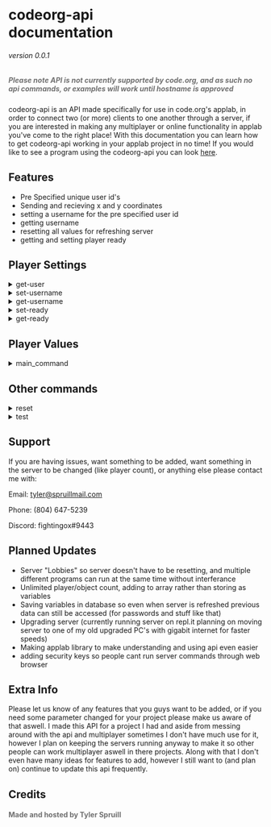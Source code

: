 codeorg-apiㅤㅤㅤㅤㅤdocumentation
=================================
###### version 0.0.1
<h5 style="color:#707070;">Please note API is not currently supported by code.org, and as such no api commands, or examples will work until hostname is approved</h5>

codeorg-api is an API made specifically for use in code.org's applab, in order to connect two (or more) clients to one another through a server, 
if you are interested in making any multiplayer or online functionality in applab you've come to the right place! With this documentation you can learn how to get codeorg-api working in your applab project in no time! If you would like to see a program using the codeorg-api you can look [here](https://studio.code.org/projects/applab/yBNFOu6mZku55fLM-Knyw7RjCfnahbN7UVAXi2vt398).

Features
--------

- Pre Specified unique user id's
- Sending and recieving x and y coordinates
- setting a username for the pre specified user id
- getting username
- resetting all values for refreshing server
- getting and setting player ready

Player Settings
---------------
<details><summary>get-user</summary>
  
  <h1>get-user</h1>
  
  <h3>takes 0 params, returns 1 JSON</h3>
  
The first thing you need to do is get your user_id, you can do this using get-user which will return either P1, P2, or higher depending on the server size, which
is pre-set in the server's code, in order to get the server-size changed temporarily for your project contact support. If there are no users available get-user
will then return FULL.

<br>
<br>
URL:
<br>
  <code style="bgcolor=#525252">https://codeorg-api.com/server/get-user</code>
<br>
<br>
Example:
<br>
<code>
  startWebRequest("https://codeorg-api.com/server/get-user", function(content) {
    user = content;
    console.log("completed " + content);
  });
  </code>
</details>

<details><summary>set-username</summary>
  
  <h1>set-username</h1>
  
  <h3>takes 2 params, returns 1 JSON</h3>
  
set-username is the command used to set the username of a specific user id. It uses the user given from get-user, and it also takes another input which is what
the username would be set to, in most cases it would just be whatever the user input in the username/displayname text input but of course usecase can vary
and some people may set-username in their code with no input from the user, depending on what they need. As long as there are no errors calling set-username
will output "set username"

<br>
<br>
URL:
<br>
  <code>https://codeorg-api.com/server/set-username{PLAYER}[USERNAME]</code>
<br>
in the url player would be the user assigned from get-user, for example P1. USERNAME would be the username that is being set, for example what a user would
input in the display-name box.
<br>
<br>
Example:
<br>
<code>
  startWebRequest("https://codeorg-api.com/server/set-username{"+user+"}["+getText("username_input")+"]", function(content) {
    console.log("completed " + content);
  });
  </code>
 <br>
in this example username_input would be the text input of wherever your client is setting their username.
</details>

<details><summary>get-username</summary>
  
  <h1>get-username</h1>
  
  <h3>takes 1 params, returns 1 JSON</h3>
  
get-username is the command used for getting the username of a user ID, currently the server is only set up for two players and when get-username is run
the user from get-user is given as input, and then get-username returns the opposite users username. For example if you were given P1 and you called get-username
you would get P2's username, and if you were given P2 and called get-username you would be given P1's username. If your program requires multiple users
then contact support and we may be able to temporarily change the server properties to fit your needs.

<br>
<br>
URL:
<br>
  <code>https://codeorg-api.com/server/set-username{"+user+"}"</code>
<br>
in the URL user would be the user assigned from get-user
<br>
<br>
Example:
<br>
<code>
  startWebRequest("https://codeorg-api.com/server/set-username{"+user+"}", function(content) {
    other_username = content
  });
 </code>
 <br>
in this example other_username is the variable that you set the output of set-username to that way you can do whatever you need with the other player's username
</details>

<details><summary>set-ready</summary>
  
<h1>set-ready</h1>
  
<h3>takes 1 params, returns 1 JSON</h3>
  
  
The command that sets the property ready to true for specified user id, it takes one input which is the user from get-user, if there are no errors when it is called
  it returns "set to ready"

<br>
<br>
URL:
<br>
  <code>https://codeorg-api.com/server/set-ready{"+user+"}"</code>
<br>
in the URL user would be the user assigned from get-user

<br>
<br>
Example:
<br>
<code>
  startWebRequest("https://codeorg-api.com/server/set-ready{"+user+"}", function(content) {
    console.log("completed " + content);
  });
</code>
</details>

<details><summary>get-ready</summary>
  
  <h1>get-ready</h1>
  
  <h3>takes 1 params, returns 1 JSON</h3>

  
get-ready is the command used to check if a certain user is ready, it takes one input which is the client user's input given from get-user, it then gets the opposit
users ready status and returns that, for example if you are given P1 it would get P2's ready status and return either True or False

<br>
<br>
URL:
<br>
  <code>https://codeorg-api.com/server/get-ready{"+user+"}"</code>
<br>
in the example user would be the user assigned from get-user
<br>
<br>
Example:
<br>
<code>
  startWebRequest("https://codeorg-api.com/server/get-ready{"+user+"}", function(content) {
    other_ready = content
    console.log("completed " + content);
  });
  </code>
<br>
in this example other_ready would be the variable defining if the opposite user is ready or not, then you can use it how you need
</details>

Player Values
-------------
<details><summary>main_command</summary>

  <h1>main_command</h1>
  
  <h3>takes 2 params, returns 1 JSON</h3>


Unlike all the other commands in player settings player values doesn't have a set command, if there is no matching command then the server automatically assumes
that you are trying to get/change player values, also unlike the other commands, in order to make server communication as fast as possible it is a get and post
command all in one. You have two inputs consisting of your user, and a list containing the players x and y coordinates, then the output is the opposite players
x and y, this makes it so rather than making a get and set request (like get-user and set-user or get-ready and set-ready) it can do it in one command, this
is especially important as this command will (most likely) be used to update x and y of the opposite player (depending on use case of course) so by combining
this into one command will decrease the time it takes to make one game loop, and in turn increase the frame rate.

<br>
<br>
URL:
<br>
  <code>https://codeorg-api.com/server/{"+user+"}(x,y)"</code>
<br>
in the example user would be the user assigned from get-user
<br>
<br>
Example:
<br>
<code>
  var player_pos;
  timedLoop(20, function(){
    if(user == "P1"){
      player_pos = "("+getXPosition("P1_img")+","+getYPosition("P1_img")+")";
    }
    else if(user == "P2"){
      player_pos = "("+getXPosition("P2_img")+","+getYPosition("P2_img")+")";
    }
    startWebRequest("https://codeorg-api.com/server/{"+user+"}["+player_pos, function(content) {
      if(user != "P1"){
        setProperty("P2_img","x",parseInt(content.substring("[",",")));
        setProperty("P2_img","y",parseInt(content.substring(",","]")));
      }
      else if(user == "P2"){
        setProperty("P1_img","x",parseInt(content.substring("[",",")));
        setProperty("P1_img","y",parseInt(content.substring(",","]")));
      }
    });
    
  });
</code>
<br>
in example this P1_img and P2_img are the elements representing each player, they don't have to be images, that's just what I decided to use.
</details>
 
Other commands
--------------
<details><summary>reset</summary>
  
  <h1>reset</h1>
  
  <h3>takes 0 params, returns 1 JSON</h3>
  
Command use to reset all data to defaults
<br>
<br>
URL:
<br>
  <code>https://codeorg-api.com/server/reset</code>

<br>
<br>
Example:
<br>
<code>
  startWebRequest("https://codeorg-api.com/server/reset", function(content) {
    console.log("completed " + content);
  });
</code>
</details>

<details><summary>test</summary>
  
  <h1>test</h1>
  
  <h3>takes 0 params, returns 1 JSON</h3>
  
  
Just a command to check that the server is running, and that getting data is working, and all that, returns "Hello world!" on run

<br>
<br>
URL:
<br>
  <code>https://codeorg-api.com/test</code>
<br>
<br>
Example:
<br>
<code>
  startWebRequest("https://codeorg-api.com/test", function(content) {
    console.log("completed " + content);
  });
  </code>
</details> 

Support
-------

If you are having issues, want something to be added, want something in the server to be changed (like player count), or anything else please contact me with:


Email: tyler@spruillmail.com


Phone: (804) 647-5239


Discord: fightingox#9443

Planned Updates
---------------
- Server "Lobbies" so server doesn't have to be resetting, and multiple different programs can run at the same time without interferance
- Unlimited player/object count, adding to array rather than storing as variables
- Saving variables in database so even when server is refreshed previous data can still be accessed (for passwords and stuff like that)
- Upgrading server (currently running server on repl.it planning on moving server to one of my old upgraded PC's with gigabit internet for faster speeds)
- Making applab library to make understanding and using api even easier
- adding security keys so people cant run server commands through web browser

Extra Info
----------

Please let us know of any features that you guys want to be added, or if you need some parameter changed for your project please make us aware of that aswell.
I made this API for a project I had and aside from messing around with the api and multiplayer sometimes I don't have much use for it, however I plan on
keeping the servers running anyway to make it so other people can work multiplayer aswell in there projects. Along with that I don't even have many ideas for
features to add, however I still want to (and plan on) continue to update this api frequently.

Credits
-------

<h4 style="color:#707070;">Made and hosted by Tyler Spruill</h4>
